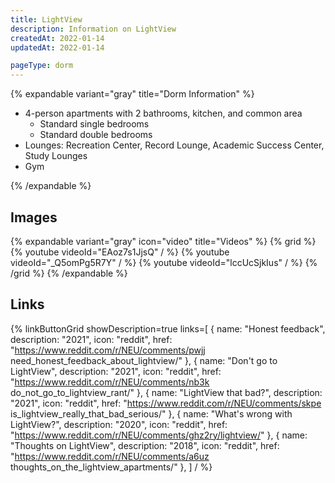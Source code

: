 ```yaml
---
title: LightView
description: Information on LightView
createdAt: 2022-01-14
updatedAt: 2022-01-14

pageType: dorm
---
```


{% expandable variant="gray" title="Dorm Information" %}

- 4-person apartments with 2 bathrooms, kitchen, and common area
  - Standard single bedrooms
  - Standard double bedrooms
- Lounges: Recreation Center, Record Lounge, Academic Success Center, Study Lounges
- Gym

{% /expandable %}

## Images

{% expandable variant="gray" icon="video" title="Videos" %}
{% grid %}
{% youtube videoId="EAoz7s1JjsQ" / %}
{% youtube videoId="_Q5omPg5R7Y" / %}
{% youtube videoId="lccUcSjkIus" / %}
{% /grid %}
{% /expandable %}

## Links

{% linkButtonGrid
  showDescription=true
  links=[
    { name: "Honest feedback", description: "2021", icon: "reddit", href: "https://www.reddit.com/r/NEU/comments/pwjj need_honest_feedback_about_lightview/" },
    { name: "Don't go to LightView", description: "2021", icon: "reddit", href: "https://www.reddit.com/r/NEU/comments/nb3k do_not_go_to_lightview_rant/" },
    { name: "LightView that bad?", description: "2021", icon: "reddit", href: "https://www.reddit.com/r/NEU/comments/skpe is_lightview_really_that_bad_serious/" },
    { name: "What's wrong with LightView?", description: "2020", icon: "reddit", href: "https://www.reddit.com/r/NEU/comments/ghz2ry/lightview/" },
    { name: "Thoughts on LightView", description: "2018", icon: "reddit", href: "https://www.reddit.com/r/NEU/comments/a6uz thoughts_on_the_lightview_apartments/" },
  ] / %}
